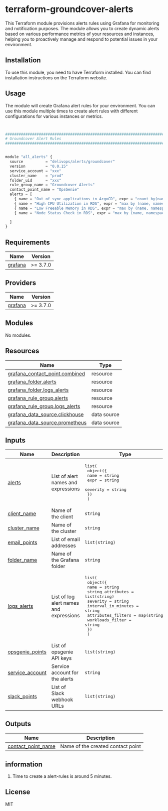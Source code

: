 # terraform-groundcover-alerts

This Terraform module provisions alerts rules using Grafana for monitoring and notification purposes. The module allows you to create dynamic alerts based on various performance metrics of your resources and instances, helping you to proactively manage and respond to potential issues in your environment.

## Installation

To use this module, you need to have Terraform installed. You can find installation instructions on the Terraform website.

## Usage

The module will create Grafana alert rules for your environment. You can use this module multiple times to create alert rules with different configurations for various instances or metrics.

```python


################################################################################
# Groundcover Alert Rules
################################################################################


module "all_alerts" {
  source          = "delivops/alerts/groundcover"
  version         = "0.0.15"
  service_account = "xxx"
  cluster_name    = "prod"
  folder_uid      = "xxx"
  rule_group_name = "Groundcover Alerts"
  contact_point_name = "OpsGenie"
  alerts = [
    { name = "Out of sync applications in ArgoCD", expr = "count by(name, node, namespace) (rate(argocd_app_info{sync_status=\"OutOfSync\"}[1m])) > 0", severity = "warning" },
    { name = "High CPU Utilization in RDS", expr = "max by (name, namespace, node) (aws_rds_cpuutilization_maximum[5m]) > 7", severity = "warning" },
    { name = "Low Freeable Memory in RDS", expr = "max by (name, namespace, node) (aws_rds_freeable_memory[5m]) < 20", severity = "warning" },
    { name = "Node Status Check in RDS", expr = "max by (name, namespace, node) (aws_rds_node_status[5m]) != 1", severity = "warning" }

  ]
}


```

<!-- BEGIN_TF_DOCS -->

## Requirements

| Name                                                               | Version  |
| ------------------------------------------------------------------ | -------- |
| <a name="requirement_grafana"></a> [grafana](#requirement_grafana) | >= 3.7.0 |

## Providers

| Name                                                         | Version  |
| ------------------------------------------------------------ | -------- |
| <a name="provider_grafana"></a> [grafana](#provider_grafana) | >= 3.7.0 |

## Modules

No modules.

## Resources

| Name                                                                                                                           | Type        |
| ------------------------------------------------------------------------------------------------------------------------------ | ----------- |
| [grafana_contact_point.combined](https://registry.terraform.io/providers/grafana/grafana/latest/docs/resources/contact_point)  | resource    |
| [grafana_folder.alerts](https://registry.terraform.io/providers/grafana/grafana/latest/docs/resources/folder)                  | resource    |
| [grafana_folder.logs_alerts](https://registry.terraform.io/providers/grafana/grafana/latest/docs/resources/folder)             | resource    |
| [grafana_rule_group.alerts](https://registry.terraform.io/providers/grafana/grafana/latest/docs/resources/rule_group)          | resource    |
| [grafana_rule_group.logs_alerts](https://registry.terraform.io/providers/grafana/grafana/latest/docs/resources/rule_group)     | resource    |
| [grafana_data_source.clickhouse](https://registry.terraform.io/providers/grafana/grafana/latest/docs/data-sources/data_source) | data source |
| [grafana_data_source.prometheus](https://registry.terraform.io/providers/grafana/grafana/latest/docs/data-sources/data_source) | data source |

## Inputs

| Name                                                                           | Description                             | Type                                                                                                                                                                                                                                 | Default | Required |
| ------------------------------------------------------------------------------ | --------------------------------------- | ------------------------------------------------------------------------------------------------------------------------------------------------------------------------------------------------------------------------------------ | ------- | :------: |
| <a name="input_alerts"></a> [alerts](#input_alerts)                            | List of alert names and expressions     | <pre>list(<br/> object({<br/> name = string<br/> expr = string<br/> severity = string<br/> })<br/> )</pre>                                                                                                                           | n/a     |   yes    |
| <a name="input_client_name"></a> [client_name](#input_client_name)             | Name of the client                      | `string`                                                                                                                                                                                                                             | n/a     |   yes    |
| <a name="input_cluster_name"></a> [cluster_name](#input_cluster_name)          | Name of the cluster                     | `string`                                                                                                                                                                                                                             | n/a     |   yes    |
| <a name="input_email_points"></a> [email_points](#input_email_points)          | List of email addresses                 | `list(string)`                                                                                                                                                                                                                       | `[]`    |    no    |
| <a name="input_folder_name"></a> [folder_name](#input_folder_name)             | Name of the Grafana folder              | `string`                                                                                                                                                                                                                             | n/a     |   yes    |
| <a name="input_logs_alerts"></a> [logs_alerts](#input_logs_alerts)             | List of log alert names and expressions | <pre>list(<br/> object({<br/> name = string<br/> string_attributes = list(string)<br/> severity = string<br/> interval_in_minutes = string<br/> attributes_filters = map(string)<br/> workloads_filter = string<br/> })<br/> )</pre> | n/a     |   yes    |
| <a name="input_opsgenie_points"></a> [opsgenie_points](#input_opsgenie_points) | List of opsgenie API keys               | `list(string)`                                                                                                                                                                                                                       | `[]`    |    no    |
| <a name="input_service_account"></a> [service_account](#input_service_account) | Service account for the alerts          | `string`                                                                                                                                                                                                                             | n/a     |   yes    |
| <a name="input_slack_points"></a> [slack_points](#input_slack_points)          | List of Slack webhook URLs              | `list(string)`                                                                                                                                                                                                                       | `[]`    |    no    |

## Outputs

| Name                                                                                      | Description                       |
| ----------------------------------------------------------------------------------------- | --------------------------------- |
| <a name="output_contact_point_name"></a> [contact_point_name](#output_contact_point_name) | Name of the created contact point |

<!-- END_TF_DOCS -->

## information

1. Time to create a alert-rules is around 5 minutes.

## License

MIT

